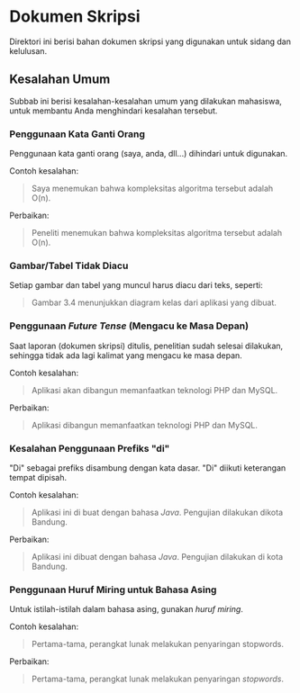 # Dokumen Skripsi

Direktori ini berisi bahan dokumen skripsi yang digunakan untuk sidang dan kelulusan.

## Kesalahan Umum

Subbab ini berisi kesalahan-kesalahan umum yang dilakukan mahasiswa, untuk membantu Anda menghindari kesalahan tersebut.

### Penggunaan Kata Ganti Orang

Penggunaan kata ganti orang (saya, anda, dll...) dihindari untuk digunakan.

Contoh kesalahan:

> Saya menemukan bahwa kompleksitas algoritma tersebut adalah O(n).

Perbaikan:

> Peneliti menemukan bahwa kompleksitas algoritma tersebut adalah O(n).

### Gambar/Tabel Tidak Diacu

Setiap gambar dan tabel yang muncul harus diacu dari teks, seperti:

> Gambar 3.4 menunjukkan diagram kelas dari aplikasi yang dibuat.

### Penggunaan _Future Tense_ (Mengacu ke Masa Depan)

Saat laporan (dokumen skripsi) ditulis, penelitian sudah selesai dilakukan, sehingga tidak ada lagi kalimat yang mengacu ke masa depan.

Contoh kesalahan:

> Aplikasi akan dibangun memanfaatkan teknologi PHP dan MySQL.

Perbaikan:

> Aplikasi dibangun memanfaatkan teknologi PHP dan MySQL.

### Kesalahan Penggunaan Prefiks "di"

"Di" sebagai prefiks disambung dengan kata dasar. "Di" diikuti keterangan tempat dipisah.

Contoh kesalahan:

> Aplikasi ini di buat dengan bahasa _Java_.
> Pengujian dilakukan dikota Bandung.

Perbaikan:

> Aplikasi ini dibuat dengan bahasa _Java_.
> Pengujian dilakukan di kota Bandung.

### Penggunaan Huruf Miring untuk Bahasa Asing

Untuk istilah-istilah dalam bahasa asing, gunakan _huruf miring_.

Contoh kesalahan:

> Pertama-tama, perangkat lunak melakukan penyaringan stopwords.

Perbaikan:

> Pertama-tama, perangkat lunak melakukan penyaringan _stopwords_.
